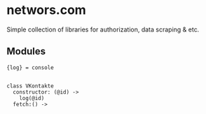 # networs.com
Simple collection of libraries for authorization, data scraping & etc.

## Modules

    {log} = console
    

    class VKontakte
      constructor: (@id) ->
        log(@id)
      fetch:() ->
